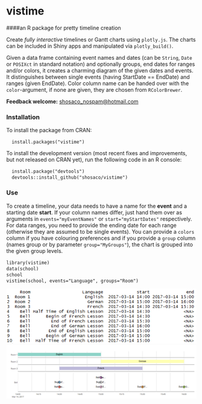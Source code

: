 # vistime
####an R package for pretty timeline creation

Create _fully interactive_ timelines or Gantt charts using `plotly.js`. The charts can be included in Shiny apps and manipulated via `plotly_build()`.

Given a data frame containing event names and dates (can be `String`, `Date` or `POSIXct` in standard notation) and optionally groups, end dates for ranges and/or colors, it creates a charming diagram of the given dates and events. It distinguishes between single events (having StartDate == EndDate) and ranges (given EndDate). Color column name can be handed over with the `color`-argument, if none are given, they are chosen from `RColorBrewer`.

**Feedback welcome:** shosaco_nospam@hotmail.com  

    

### Installation

To install the package from CRAN:

```{r}
  install.packages("vistime")
```

To install the development version (most recent fixes and improvements, but not released on CRAN yet), run the following code in an R console:
```{r}
  install.package("devtools")
  devtools::install_github("shosaco/vistime")
```
     

### Use

To create a timeline, your data needs to have a name for the **event** and a starting date **start**. If your column names differ, just hand them over as arguments in `events="myEventNames"` or `start="myStartDates"` respectively. For data ranges, you need to provide the ending date for each range (otherwise they are assumed to be single events). You can provide a `colors` column if you have colouring preferences and if you provide a `group` column (names group or by parameter `group="MyGroups"`), the chart is grouped into the given group levels.

```{r}
library(vistime)
data(school)
school
vistime(school, events="Language", groups="Room")
```
    
      

![](inst/img/ex1data.png)
![](inst/img/ex1.png)
 
  



